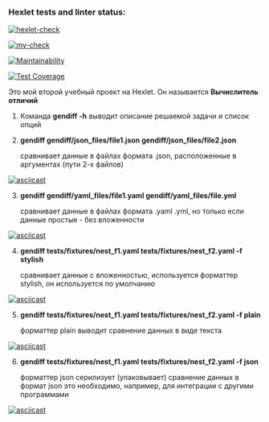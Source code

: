 ### Hexlet tests and linter status:

[![hexlet-check](https://github.com/ilia-rassolov/python-project-50/actions/workflows/hexlet-check.yml/badge.svg)](https://github.com/ilia-rassolov/python-project-50/actions/workflows/hexlet-check.yml)

[![my-check](https://github.com/ilia-rassolov/python-project-50/actions/workflows/my-check.yml/badge.svg)](https://github.com/ilia-rassolov/python-project-50/actions/workflows/my-check.yml)

[![Maintainability](https://api.codeclimate.com/v1/badges/a723eafeff9ce50f593f/maintainability)](https://codeclimate.com/github/ilia-rassolov/python-project-50/maintainability)

[![Test Coverage](https://api.codeclimate.com/v1/badges/a723eafeff9ce50f593f/test_coverage)](https://codeclimate.com/github/ilia-rassolov/python-project-50/test_coverage)


Это мой второй учебный проект на Hexlet. Он называется **Вычислитель отличий**

1. Команда **gendiff -h** выводит описание решаемой задачи и список опций

2. **gendiff gendiff/json_files/file1.json gendiff/json_files/file2.json** 

   сравнивает данные в файлах формата .json, расположенные в аргументах (пути 2-х файлов)


[![asciicast](https://asciinema.org/a/OHyPacXfjy2BaJmTb3GngHDX9.svg)](https://asciinema.org/a/OHyPacXfjy2BaJmTb3GngHDX9)

3. **gendiff gendiff/yaml_files/file1.yaml gendiff/yaml_files/file.yml** 

   сравнивает данные в файлах формата .yaml .yml, но только если данные простые - без вложенности


[![asciicast](https://asciinema.org/a/4gPnydJ1xEsY6mBPO4adSVsSx.svg)](https://asciinema.org/a/4gPnydJ1xEsY6mBPO4adSVsSx)

4. **gendiff tests/fixtures/nest_f1.yaml tests/fixtures/nest_f2.yaml -f stylish** 

   сравнивает данные с вложенностью, используется форматтер stylish, он используется по умолчанию


[![asciicast](https://asciinema.org/a/eeIxZD5YnQVxRsvYWuSdrDZgP.svg)](https://asciinema.org/a/eeIxZD5YnQVxRsvYWuSdrDZgP)

5. **gendiff tests/fixtures/nest_f1.yaml tests/fixtures/nest_f2.yaml -f plain** 

   форматтер plain выводит сравнение данных в виде текста


[![asciicast](https://asciinema.org/a/d5VJcbxy90y1l4ZJ9L3CMnPox.svg)](https://asciinema.org/a/d5VJcbxy90y1l4ZJ9L3CMnPox)

6. **gendiff tests/fixtures/nest_f1.yaml tests/fixtures/nest_f2.yaml -f json** 

   форматтер json серилизует (упаковывает) сравнение данных в формат json
   это необходимо, например, для интеграции с другими программами


[![asciicast](https://asciinema.org/a/TdDDKWXcEkETXczQESVoODOoY.svg)](https://asciinema.org/a/TdDDKWXcEkETXczQESVoODOoY)


